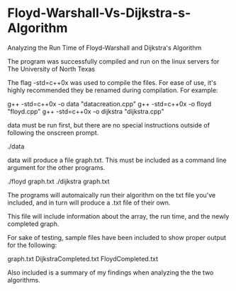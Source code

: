 # Floyd-Warshall-Vs-Dijkstra-s-Algorithm
 Analyzing the Run Time of  Floyd-Warshall and Dijkstra's Algorithm

The program was successfully compiled and run on the linux servers for The University of North Texas

The flag -std=c++0x was used to compile the files.  For ease of use, it's highly recommended they be renamed during compilation.  For example:


g++ -std=c++0x -o data "datacreation.cpp"
g++ -std=c++0x -o floyd "floyd.cpp"
g++ -std=c++0x -o dijkstra "dijkstra.cpp"

data must be run first, but there are no special instructions outside of following the onscreen prompt.

./data

data will produce a file graph.txt.  This must be included as a command line argument for the other programs.

./floyd graph.txt
./dijkstra graph.txt

The programs will automaically run their algorithm on the txt file you've included, and in turn will produce a .txt file of their own.

This file will include information about the array, the run time, and the newly completed graph.

For sake of testing, sample files have been included to show proper output for the following:

graph.txt
DijkstraCompleted.txt
FloydCompleted.txt

Also included is a summary of my findings when analyzing the the two algorithms. 

